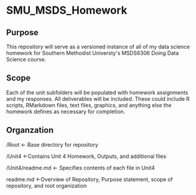 # SMU_MSDS_Homework

## Purpose
This repository will serve as a versioned instance of all of my data science homework for Southern Methodist Universty's MSDS6306 Doing Data Science course.  

## Scope
Each of the unit subfolders will be populated with homework assignments and my responses.  All deliverables will be included.  These could include R scripts, RMarkdown files, text files, graphics, and anything else the homework defines as necessary for completion.

## Organzation
/Root <- Base directory for repository

  /Unit4 <-Contains Unit 4 Homework, Outputs, and additional files
  
  /Unit4/readme.md <- Specifies contents of each file in Unit4
  
readme.md <-Overview of Repository, Purpose statement, scope of repository, and root organization
